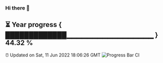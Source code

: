 ### Hi there 👋
⏳ Year progress { █████████████▁▁▁▁▁▁▁▁▁▁▁▁▁▁▁▁▁ } 44.32 %
---
⏰ Updated on Sat, 11 Jun 2022 18:06:26 GMT
![Progress Bar CI](https://github.com/Moyi321/Moyi321/workflows/Progress%20Bar%20CI/badge.svg)
